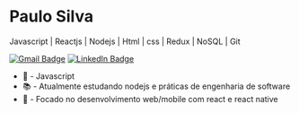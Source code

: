 # Paulo Silva

Javascript | Reactjs | Nodejs | Html | css | Redux | NoSQL | Git

[![Gmail Badge](https://img.shields.io/badge/-Gmail-c13b2d?style=plastic&logo=gmail&logoColor=white&color=c13b2d&link=mailTo:paulo2602silva@gmail.com)](paulo2602silva@gmail.com)
[![LinkedIn Badge](https://img.shields.io/badge/-LinkedIn-0074b0?style=plastic&logo=linkedIn&logoColor=white&color=0074b0)](www.linkedin.com/in/paulo-roberto)

 
- 💙 - Javascript
- 📚 - Atualmente estudando nodejs e práticas de engenharia de software
- 🚀 - Focado no desenvolvimento web/mobile com react e react native


 
